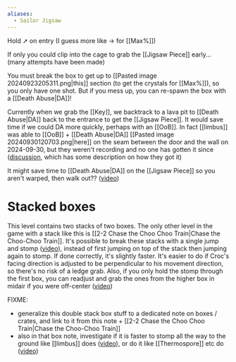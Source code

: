```yaml
---
aliases:
  - Sailor Jigsaw
---
```

Hold ➚ on entry (I guess more like → for [[Max%]])

If only you could clip into the cage to grab the [[Jigsaw Piece]] early... (many attempts have been made)

You must break the box to get up to [[Pasted image 20240923205311.png|this]] section (to get the crystals for [[Max%]]), so you only have one shot. But if you mess up, you can re-spawn the box with a [[Death Abuse|DA]]!

Currently when we grab the [[Key]], we backtrack to a lava pit to [[Death Abuse|DA]] back to the entrance to get the [[Jigsaw Piece]]. It would save time if we could DA more quickly, perhaps with an [[OoB]]. In fact [[limbus]] was able to [[OoB]] + [[Death Abuse|DA]] [[Pasted image 20240930120703.png|here]] on the seam between the door and the wall on 2024-09-30, but they weren't recording and no one has gotten it since ([discussion](https://discord.com/channels/313375426112389123/408694062862958592/1289969765481447454), which has some description on how they got it)

It might save time to [[Death Abuse|DA]] on the [[Jigsaw Piece]] so you aren't warped, then walk out?? ([video](https://youtu.be/YquOqQz36uU&t=28m55s))
# Stacked boxes
This level contains two stacks of two boxes. The only other level in the game with a stack like this is [[2-2 Chase the Choo Choo Train|Chase the Choo-Choo Train]]. It's possible to break these stacks with a single jump and stomp ([video](https://youtu.be/ix4OKKu06uI&t=78)), instead of first jumping on top of the stack then jumping again to stomp. If done correctly, it's slightly faster. It's easier to do if Croc's facing direction is adjusted to be perpendicular to his movement direction, so there's no risk of a ledge grab. Also, if you only hold the stomp through the first box, you can readjust and grab the ones from the higher box in midair if you were off-center ([video](https://youtu.be/ix4OKKu06uI&t=10))

FIXME:
- generalize this double stack box stuff to a dedicated note on boxes / crates, and link to it from this note + [[2-2 Chase the Choo Choo Train|Chase the Choo-Choo Train]]
- also in that box note, investigate if it is faster to stomp all the way to the ground like [[limbus]] does ([video](https://youtu.be/ix4OKKu06uI&t=101)), or do it like [[Thermospore]] etc do ([video](https://youtu.be/XKoU4jYjFtE&t=33))